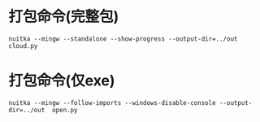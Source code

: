 # 打包命令(完整包)


`nuitka --mingw --standalone --show-progress --output-dir=../out cloud.py`

# 打包命令(仅exe)
`nuitka --mingw --follow-imports --windows-disable-console --output-dir=../out  open.py`